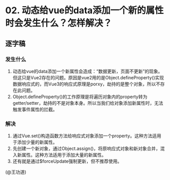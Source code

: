 # 02. 动态给vue的data添加一个新的属性时会发生什么？怎样解决？

## 逐字稿

### 发生什么

1. 动态给vue的data添加一个新属性会造成：“数据更新，页面不更新”的现象。但这只是Vue2存在的问题。原因是vue2用的是Object.defineProperty()实现数据响应式的，而Vue3的响应式原理是porxy，劫持的是整个对象，所以不存在此问题。
2. Object.defineProperty()的工作原理是将遍历对象内的property转为getter/setter，劫持的不是对象本身。所以当我们给对象添加新属性时，无法触发事件属性的拦截。

### 解决

1. 通过Vue.set()构造函数方法给响应式对象添加一个property。这种方法适用于添加少量的新属性。
2. 先创建一个新对象，通过Object.assign()，将原响应式对象和新对象合并，混入新属性。这种方法适用于添加大量的新属性。
3. 还有就是通过$forceUpdate强制更新，但不推荐使用。

(@王功道)
